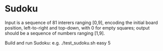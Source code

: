 # Sudoku

Input is a sequence of 81 interers ranging [0,9], encoding the initial board position, left-to-right and top-down, with 0 for empty squares; output should be a sequence of numbers ranging [1,9].

Build and run Sudoku:
    e.g. ./test_sudoku.sh easy 5
